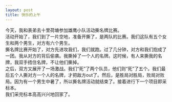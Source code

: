 ```yaml
---
layout: post
title: 快乐的上午
---
```



今天，我和表弟去十里荷塘参加雄鹰小队活动撕名牌比赛。    
活动开始了，我们到了一片空地，准备开撕了，是两队的比赛。我们这队有五个女生和两个男生，对方有六个男生。    
撕名牌比赛开始了，对方先进攻我们，我们就跑。过了几分钟，对方和我们抱成了一团。我从对方的背后偷袭。我撕掉了一个人的名牌。这时候，有人来撕我的名牌，我双手捂住名牌，不让他们撕掉。    
之后，双方又展开了一场激战。我们“死”了两个队员，他们则“死”了五个。我们最后五个人撕对方一个人的名牌，才把敌方out了。然后，是胜局对胜局，败局对败局。因为有一个男生中暑了，所以撕名牌活动就结束了。接着进行下一个项目即采标本。    
我们采完标本高高兴兴地回家了。    
 
